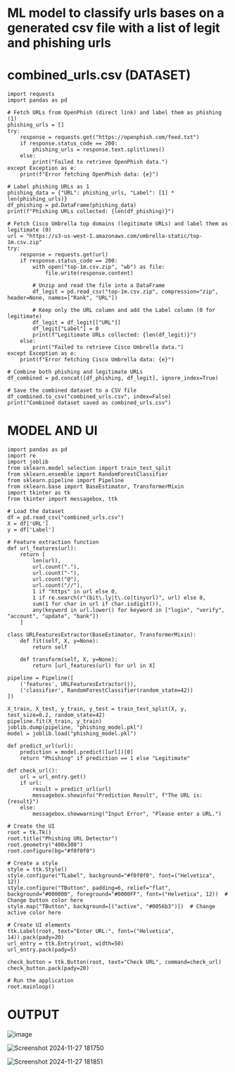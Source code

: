 # ML model to classify urls bases on a generated csv file with a list of legit and phishing urls


# combined_urls.csv (DATASET)

    import requests
    import pandas as pd
    
    # Fetch URLs from OpenPhish (direct link) and label them as phishing (1)
    phishing_urls = []
    try:
        response = requests.get("https://openphish.com/feed.txt")
        if response.status_code == 200:
            phishing_urls = response.text.splitlines()
        else:
            print("Failed to retrieve OpenPhish data.")
    except Exception as e:
        print(f"Error fetching OpenPhish data: {e}")
    
    # Label phishing URLs as 1
    phishing_data = {"URL": phishing_urls, "Label": [1] * len(phishing_urls)}
    df_phishing = pd.DataFrame(phishing_data)
    print(f"Phishing URLs collected: {len(df_phishing)}")
    
    # Fetch Cisco Umbrella top domains (legitimate URLs) and label them as legitimate (0)
    url = "https://s3-us-west-1.amazonaws.com/umbrella-static/top-1m.csv.zip"
    try:
        response = requests.get(url)
        if response.status_code == 200:
            with open("top-1m.csv.zip", "wb") as file:
                file.write(response.content)
    
            # Unzip and read the file into a DataFrame
            df_legit = pd.read_csv("top-1m.csv.zip", compression="zip", header=None, names=["Rank", "URL"])
    
            # Keep only the URL column and add the Label column (0 for legitimate)
            df_legit = df_legit[["URL"]]
            df_legit["Label"] = 0
            print(f"Legitimate URLs collected: {len(df_legit)}")
        else:
            print("Failed to retrieve Cisco Umbrella data.")
    except Exception as e:
        print(f"Error fetching Cisco Umbrella data: {e}")
    
    # Combine both phishing and legitimate URLs
    df_combined = pd.concat([df_phishing, df_legit], ignore_index=True)
    
    # Save the combined dataset to a CSV file
    df_combined.to_csv("combined_urls.csv", index=False)
    print("Combined dataset saved as combined_urls.csv")


# MODEL AND UI

    import pandas as pd
    import re
    import joblib
    from sklearn.model_selection import train_test_split
    from sklearn.ensemble import RandomForestClassifier
    from sklearn.pipeline import Pipeline
    from sklearn.base import BaseEstimator, TransformerMixin
    import tkinter as tk
    from tkinter import messagebox, ttk
    
    # Load the dataset
    df = pd.read_csv("combined_urls.csv")
    X = df['URL']
    y = df['Label']
    
    # Feature extraction function
    def url_features(url):
        return [
            len(url),
            url.count("."),
            url.count("-"),
            url.count("@"),
            url.count("//"),
            1 if "https" in url else 0,
            1 if re.search(r"(bit\.ly|t\.co|tinyurl)", url) else 0,
            sum(1 for char in url if char.isdigit()),
            any(keyword in url.lower() for keyword in ["login", "verify", "account", "update", "bank"])
        ]
    
    class URLFeaturesExtractor(BaseEstimator, TransformerMixin):
        def fit(self, X, y=None):
            return self
        
        def transform(self, X, y=None):
            return [url_features(url) for url in X]
    
    pipeline = Pipeline([
        ('features', URLFeaturesExtractor()),
        ('classifier', RandomForestClassifier(random_state=42))
    ])
    
    X_train, X_test, y_train, y_test = train_test_split(X, y, test_size=0.2, random_state=42)
    pipeline.fit(X_train, y_train)
    joblib.dump(pipeline, "phishing_model.pkl")
    model = joblib.load("phishing_model.pkl")
    
    def predict_url(url):
        prediction = model.predict([url])[0]
        return "Phishing" if prediction == 1 else "Legitimate"
    
    def check_url():
        url = url_entry.get()
        if url:
            result = predict_url(url)
            messagebox.showinfo("Prediction Result", f"The URL is: {result}")
        else:
            messagebox.showwarning("Input Error", "Please enter a URL.")
    
    # Create the UI
    root = tk.Tk()
    root.title("Phishing URL Detector")
    root.geometry("400x300")
    root.configure(bg="#f0f0f0")
    
    # Create a style
    style = ttk.Style()
    style.configure("TLabel", background="#f0f0f0", font=("Helvetica", 12))
    style.configure("TButton", padding=6, relief="flat", background="#000000", foreground="#0000FF", font=("Helvetica", 12))  # Change button color here
    style.map("TButton", background=[("active", "#0056b3")])  # Change active color here
    
    # Create UI elements
    ttk.Label(root, text="Enter URL:", font=("Helvetica", 14)).pack(pady=20)
    url_entry = ttk.Entry(root, width=50)
    url_entry.pack(pady=5)
    
    check_button = ttk.Button(root, text="Check URL", command=check_url)
    check_button.pack(pady=20)
    
    # Run the application
    root.mainloop()

# OUTPUT

![image](https://github.com/user-attachments/assets/61edfe1a-5a7e-4cf7-845d-48d6d8d18d5d)

![Screenshot 2024-11-27 181750](https://github.com/user-attachments/assets/1eddfa72-24aa-42f2-8c76-4d722afb0a74)

![Screenshot 2024-11-27 181851](https://github.com/user-attachments/assets/30a71229-9c77-4bf2-983c-0a7c73b2ee2c)








